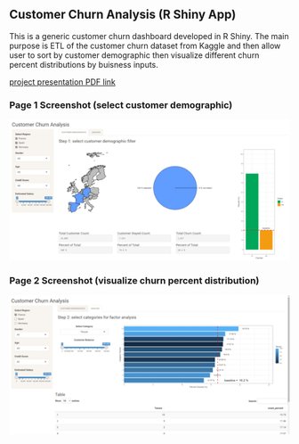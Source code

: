## Customer Churn Analysis (R Shiny App)
This is a generic customer churn dashboard developed in R Shiny. The main purpose is ETL of the customer churn dataset from Kaggle and then allow user to sort by customer demographic then visualize different churn percent distributions by buisness inputs.

[project presentation PDF link](presentaion.pdf)

### Page 1 Screenshot (select customer demographic)

<img src="./assets/app_page1.png" width="650">

### Page 2 Screenshot (visualize churn percent distribution)

<img src="./assets/app_page2.png" width="650">